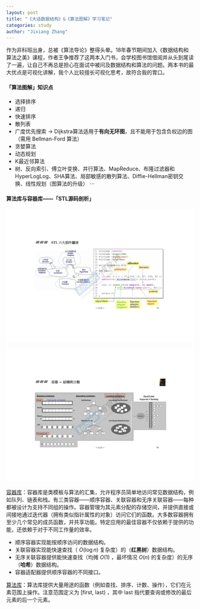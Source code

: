```yaml
---
layout: post
title: "《大话数据结构》&《算法图解》学习笔记"
categories: study
author: "Jixiang Zhang"
---
```


作为非科班出身，总被《算法导论》整得头晕。18年春节期间加入《数据结构和算法之美》课程，作者王争推荐了这两本入门书，会学校图书馆借阅并从头到尾读了一遍，让自己不再总是担心在面试中被问及数据结构和算法的问题。两本书的最大优点是可视化讲解，我个人比较擅长可视化思考，故符合我的胃口。

#### 「算法图解」知识点

- 选择排序
- 递归
- 快速排序
- 散列表
- 广度优先搜索 $\to$ Dijkstra算法适用于**有向无环图**，且不能用于包含负权边的图（需用 Bellman-Ford 算法）
- 贪婪算法
- 动态规划
- K最近邻算法
- 树、反向索引、傅立叶变换、并行算法、MapReduce、布隆过滤器和HyperLogLog、SHA算法、局部敏感的散列算法、Diffie-Hellman密钥交换、线性规划（图算法的升级） $\cdots$

#### 算法库与容器库——「STL源码剖析」

![](/images/六大部件.jpg)

![](/images/容器.jpg)

[容器库](https://zh.cppreference.com/w/cpp/container)：容器库是类模板与算法的汇集，允许程序员简单地访问常见数据结构，例如队列、链表和栈。有三类容器——顺序容器、关联容器和无序关联容器——每种都被设计为支持不同组的操作。容器管理为其元素分配的存储空间，并提供直接或间接地通过迭代器（拥有类似指针属性的对象）访问它们的函数。大多数容器拥有至少几个常见的成员函数，并共享功能。特定应用的最佳容器不仅依赖于提供的功能，还依赖于对于不同工作量的效率。

- 顺序容器实现能按顺序访问的数据结构。
- 关联容器实现能快速查找（ $O(\log n)$ 复杂度）的（**红黑树**）数据结构。
- 无序关联容器提供能快速查找（均摊 $O(1)$ ，最坏情况 $O(n)$ 的复杂度）的无序（**哈希**）数据结构。
- 容器适配器提供顺序容器的不同接口。



[算法库](https://zh.cppreference.com/w/cpp/algorithm)：算法库提供大量用途的函数（例如查找、排序、计数、操作），它们在元素范围上操作。注意范围定义为 [first, last) ，其中 last 指代要查询或修改的最后元素的后一个元素。

